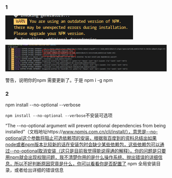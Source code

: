 ### 1

![image-20210207140905492](media\image-20210207140905492.png)

![image-20210207140935375](media\image-20210207140935375.png)

警告，说明你的npm 需要更新了。于是 npm i -g npm

### 2

npm install --no-optional --verbose

`npm install --no-optional --verbose`不安装可选项

“The --no-optional argument will prevent optional dependencies from being installed”（文档地址https://www.npmjs.com.cn/cli/install/），意思是--no-optional这个参数将阻止可选依赖项的安装，根据我百度到的资料总结出如果node或者npm版本比较新的话在安装包时会缺少某些依赖包，这些依赖包可以通过--no-optional取消安装（这只是目前我觉得能说得通的解释）。你的问题是只要用npm就会出现权限问题，我不清楚你用的是什么操作系统、抛出错误的详细信息，所以不好判断原因究竟是什么，你可以看看你是否配置了 npm 全局安装目录，或者给出详细的错误信息